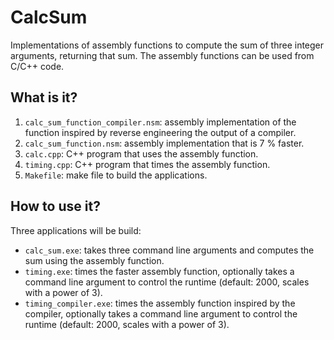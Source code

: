 # CalcSum

Implementations of assembly functions to compute the sum of three integer
arguments, returning that sum.  The assembly functions can be used from
C/C++ code.

## What is it?

  1. `calc_sum_function_compiler.nsm`: assembly implementation of the
    function inspired by reverse engineering the output of a compiler.
  1. `calc_sum_function.nsm`: assembly implementation that is 7 % faster.
  1. `calc.cpp`: C++ program that uses the assembly function.
  1. `timing.cpp`: C++ program that times the assembly function.
  1. `Makefile`: make file to build the applications.

## How to use it?

Three applications will be build:

  * `calc_sum.exe`: takes three command line arguments and computes the
    sum using the assembly function.
  * `timing.exe`: times the faster assembly function, optionally takes a
    command line argument to control the runtime (default: 2000, scales
    with a power of 3).
  * `timing_compiler.exe`: times the assembly function inspired by the
    compiler, optionally takes a command line argument to control the
    runtime (default: 2000, scales with a power of 3).
